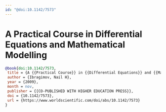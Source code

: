```yaml
---
id: "@doi:10.1142/7573"
---
```


# A Practical Course in Differential Equations and Mathematical Modelling

```bibtex
@book{doi:10.1142/7573,
 title = {A {{Practical Course}} in {{Differential Equations}} and {{Mathematical Modelling}}},
 author = {Ibragimov, Nail H},
 year = {2009},
 month = nov,
 publisher = {{CO-PUBLISHED WITH HIGHER EDUCATION PRESS}},
 doi = {10.1142/7573},
 url = {https://www.worldscientific.com/doi/abs/10.1142/7573}
}
```
